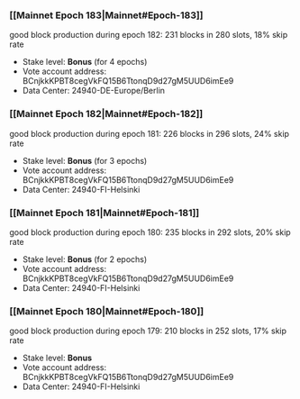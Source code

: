 ### [[Mainnet Epoch 183|Mainnet#Epoch-183]]
good block production during epoch 182: 231 blocks in 280 slots, 18% skip rate
* Stake level: **Bonus** (for 4 epochs)
* Vote account address: BCnjkkKPBT8cegVkFQ15B6TtonqD9d27gM5UUD6imEe9
* Data Center: 24940-DE-Europe/Berlin
### [[Mainnet Epoch 182|Mainnet#Epoch-182]]
good block production during epoch 181: 226 blocks in 296 slots, 24% skip rate
* Stake level: **Bonus** (for 3 epochs)
* Vote account address: BCnjkkKPBT8cegVkFQ15B6TtonqD9d27gM5UUD6imEe9
* Data Center: 24940-FI-Helsinki
### [[Mainnet Epoch 181|Mainnet#Epoch-181]]
good block production during epoch 180: 235 blocks in 292 slots, 20% skip rate
* Stake level: **Bonus** (for 2 epochs)
* Vote account address: BCnjkkKPBT8cegVkFQ15B6TtonqD9d27gM5UUD6imEe9
* Data Center: 24940-FI-Helsinki
### [[Mainnet Epoch 180|Mainnet#Epoch-180]]
good block production during epoch 179: 210 blocks in 252 slots, 17% skip rate
* Stake level: **Bonus**
* Vote account address: BCnjkkKPBT8cegVkFQ15B6TtonqD9d27gM5UUD6imEe9
* Data Center: 24940-FI-Helsinki